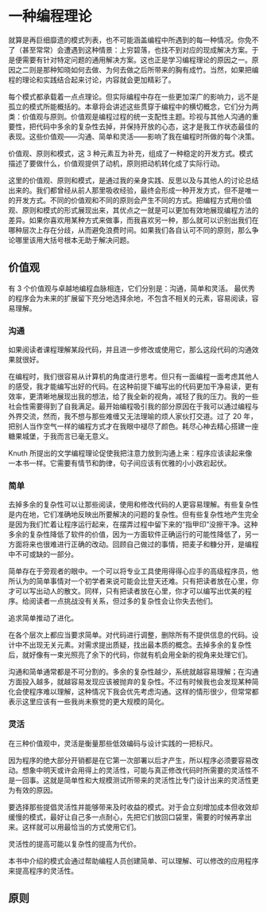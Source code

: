 # 一种编程理论

就算是再巨细靡遗的模式列表，也不可能涵盖编程中所遇到的每一种情况。你免不了（甚至常常）会遭遇到这种情景：上穷碧落，也找不到对应的现成解决方案。于是便需要有针对特定问题的通用解决方案。这也正是学习编程理论的原因之一。原因之二则是那种知晓如何去做、为何去做之后所带来的胸有成竹。当然，如果把编程的理论和实践结合起来讨论，内容就会更加精彩了。

每个模式都承载着一点点理论。但实际编程中存在一些更加深广的影响力，远不是孤立的模式所能概括的。本章将会讲述这些贯穿于编程中的横切概念，它们分为两类：价值观与原则。价值观是编程过程的统一支配性主题。珍视与其他人沟通的重要性，把代码中多余的复杂性去掉，并保持开放的心态，这才是我工作状态最佳的表现。这些价值观——沟通、简单和灵活——影响了我在编程时所做的每个决策。

价值观、原则和模式，这 3 种元素互为补充，组成了一种稳定的开发方式。模式描述了要做什么，价值观提供了动机，原则把动机转化成了实际行动。

这里的价值观、原则和模式，是通过我的亲身实践、反思以及与其他人的讨论总结出来的。我们都曾经从前人那里吸收经验，最终会形成一种开发方式，但不是唯一的开发方式。不同的价值观和不同的原则会产生不同的方式。把编程方式用价值观、原则和模式的形式展现出来，其优点之一就是可以更加有效地展现编程方法的差异。如果你喜欢用某种方式来做事，而我喜欢另一种，那么就可以识别出我们在哪种层次上存在分歧，从而避免浪费时间。如果我们各自认可不同的原则，那么争论哪里该用大括号根本无助于解决问题。

## 价值观

有 3 个价值观与卓越地编程血脉相连，它们分别是：沟通，简单和灵活。
最优秀的程序会为未来的扩展留下充分地选择余地，不包含不相关的元素，容易阅读，容易理解。

### 沟通

如果阅读者课程理解某段代码，并且进一步修改或使用它，那么这段代码的沟通效果就很好。

在编程时，我们很容易从计算机的角度进行思考。但只有一面编程一面考虑其他人的感受，我才能编写出好的代码。在这种前提下编写出的代码更加干净易读，更有效率，更清晰地展现出我的想法，给了我全新的视角，减轻了我的压力。我的一些社会性需要得到了自我满足。最开始编程吸引我的部分原因在于我可以通过编程与外界交流，然而，我不想与那些难缠又无法理喻的烦人家伙打交道。过了 20 年，把别人当作空气一样的编程方式才在我眼中褪尽了颜色。耗尽心神去精心搭建一座糖果城堡，于我而言已毫无意义。

Knuth 所提出的文学编程理论促使我把注意力放到沟通上来：程序应该读起来像一本书一样。它需要有情节和韵律，句子间应该有优雅的小小跌宕起伏。

### 简单

去掉多余的复杂性可以让那些阅读，使用和修改代码的人更容易理解。有些复杂性是内在地，它们准确地反映出所要解决的问题的复杂性。但有些复杂性地产生完全是因为我们忙着让程序运行起来，在摆弄过程中留下来的“指甲印”没擦干净。这种多余的复杂性降低了软件的价值，因为一方面软件正确运行的可能性降低了，另一方面将来也很难进行正确的改动。回顾自己做过的事情，把麦子和糠分开，是编程中不可或缺的一部分。

简单存在于旁观者的眼中。一个可以将专业工具使用得得心应手的高级程序员，他所认为的简单事情对一个初学者来说可能会比登天还难。只有把读者放在心里，你才可以写出动人的散文。同样，只有把读者放在心里，你才可以编写出优美的程序。给阅读者一点挑战没有关系，但过多的复杂性会让你失去他们。

追求简单推动了进化。

在各个层次上都应当要求简单。对代码进行调整，删除所有不提供信息的代码。设计中不出现无关元素。对需求提出质疑，找出最本质的概念。去掉多余的复杂性后，就好像有一束光照亮了余下的代码，你就有机会用全新的视角来处理它们。

沟通和简单通常都是不可分割的。多余的复杂性越少，系统就越容易理解；在沟通方面投入越多，就越容易发现应该被抛弃的复杂性。不过有时候我也会发现某种简化会使程序难以理解，这种情况下我会优先考虑沟通。这样的情形很少，但常常都表示这里应该有一些我尚未察觉的更大规模的简化。

### 灵活

在三种价值观中，灵活是衡量那些低效编码与设计实践的一把标尺。

因为程序的绝大部分开销都是在它第一次部署以后才产生，所以程序必须要容易改动。想象中明天或许会用得上的灵活性，可能与真正修改代码时所需要的灵活性不是一回事。这就是简单性和大规模测试所带来的灵活性比专门设计出来的灵活性更为有效的原因。

要选择那些提倡灵活性并能够带来及时收益的模式。对于会立刻增加成本但收效却缓慢的模式，最好让自己多一点耐心，先把它们放回口袋里，需要的时候再拿出来。这样就可以用最恰当的方式使用它们。

灵活性的提高可能以复杂性的提高为代价。

本书中介绍的模式会通过帮助编程人员创建简单、可以理解、可以修改的应用程序来提高程序的灵活性。

## 原则
